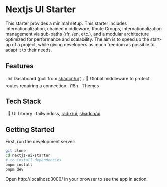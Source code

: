 # Nextjs UI Starter

This starter provides a minimal setup.
This starter includes internationalization, chained middleware, Route Groups, internationalization management via sub-paths (/fr, /en, etc.), and a modular architecture optimized for performance and scalability. The aim is to speed up the start-up of a project, while giving developers as much freedom as possible to adapt it to their needs.

## Features

. 📊 Dashboard (pull from [shadcn/ui](https://ui.shadcn.com/docs) )
. 🔄 Global middleware to protect routes requiring a connection
. i18n
. Themes

## Tech Stack

. 🎨 UI Library : tailwindcss, [radix/ui](https://www.radix-ui.com/themes/docs/overview/getting-started), [shadcn/ui](https://ui.shadcn.com/docs)

## Getting Started

First, run the development server:

```bash
git clone
cd nextjs-ui-starter
# to install dependencies
pnpm install
pnpm dev
```

Open http://localhost:3000/ in your browser to see the app in action.
